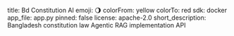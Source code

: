 title: Bd Constitution AI
emoji: 🌖
colorFrom: yellow
colorTo: red
sdk: docker
app_file: app.py
pinned: false
license: apache-2.0
short_description: Bangladesh constitution law Agentic RAG implementation API
